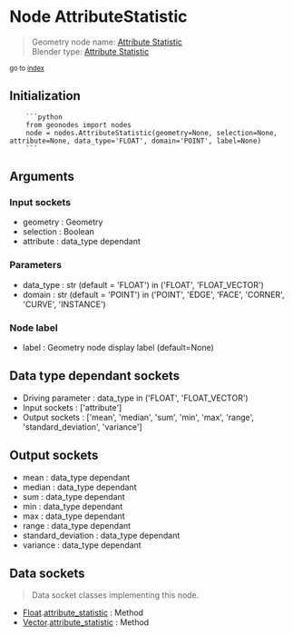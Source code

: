 
# Node AttributeStatistic

> Geometry node name: [Attribute Statistic](https://docs.blender.org/manual/en/latest/modeling/geometry_nodes/attribute/attribute_statistic.html)<br>
  Blender type: [Attribute Statistic](https://docs.blender.org/api/current/bpy.types.GeometryNodeAttributeStatistic.html)
  
<sub>go to [index](/docs/index.md)</sub>

Initialization
--------------
        
        ```python
        from geonodes import nodes
        node = nodes.AttributeStatistic(geometry=None, selection=None, attribute=None, data_type='FLOAT', domain='POINT', label=None)
        ```



## Arguments


### Input sockets

- geometry : Geometry
- selection : Boolean
- attribute : data_type dependant

### Parameters

- data_type : str (default = 'FLOAT') in ('FLOAT', 'FLOAT_VECTOR')
- domain : str (default = 'POINT') in ('POINT', 'EDGE', 'FACE', 'CORNER', 'CURVE', 'INSTANCE')

### Node label

- label : Geometry node display label (default=None)

## Data type dependant sockets

- Driving parameter : data_type in ('FLOAT', 'FLOAT_VECTOR')
- Input sockets  : ['attribute']
- Output sockets : ['mean', 'median', 'sum', 'min', 'max', 'range', 'standard_deviation', 'variance']   
  
  

## Output sockets

- mean : data_type dependant
- median : data_type dependant
- sum : data_type dependant
- min : data_type dependant
- max : data_type dependant
- range : data_type dependant
- standard_deviation : data_type dependant
- variance : data_type dependant

## Data sockets

> Data socket classes implementing this node.
  
  
- [Float](/docs/sockets/Float.md).[attribute_statistic](/docs/sockets/Float.md#attribute_statistic) : Method
- [Vector](/docs/sockets/Vector.md).[attribute_statistic](/docs/sockets/Vector.md#attribute_statistic) : Method
  
